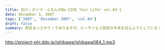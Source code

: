 ```yaml
---
title: 石川・ホンマ・ぶるんのBe-SIDE Your Life! vol.84-1
date: December 5, 2007
tags: ['2007', 'December 2007', 'vol.84']
draft: false
summary: 師走まっさかり！でありますが、ビーサイも２回目の年末を迎えようとしている！！ビーサイの年末年始の動きが注目されているが・・・「特番」「合併号」などなく休みなく続けられているビーサイ！さて、ビーサイリスナーのあなたはどんなクリスマスをスゴしますか？教えて！NAMAE
---
```


http://project-phi.ddo.jp/ishikawa/ishikawa084_1.mp3